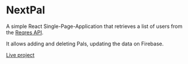 <h1>NextPal</h1>

A simple React Single-Page-Application that retrieves a list of users from the <a href="https://reqres.in/">Reqres API</a>. 

It allows adding and deleting Pals, updating the data on Firebase.

<a href="https://carma12.github.io/nextpal/" target="_blank">Live project</a>
